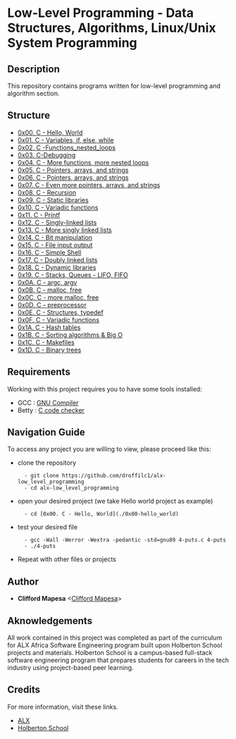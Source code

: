 # Low-Level Programming - Data Structures, Algorithms, Linux/Unix System Programming

## Description

This repository contains programs written for low-level programming and
algorithm section.

## Structure

- [0x00. C - Hello, World](./0x00-hello_world)
- [0x01. C - Variables, if, else, while](./0x01-variables_if_else_while)
- [0x02. C -Functions_nested_loops](./0x02-functions_nested_loops)
- [0x03. C-Debugging](./0x03-debugging)
- [0x04. C - More functions, more nested loops](./0x04-more_functions_nested_loops)
- [0x05. C - Pointers, arrays, and strings](./0x05-pointers_arrays_strings)
- [0x06. C - Pointers, arrays, and strings](./0x06-pointers_arrays_strings)
- [0x07. C - Even more pointers, arrays, and strings](./0x07-pointers_arrays_strings)
- [0x08. C - Recursion](./0x08-recursion)
- [0x09. C - Static libraries](./0x09-static_libraries)
- [0x10. C - Variadic functions](./0x10-variadic_functions)
- [0x11. C - Printf](https://github.com/droffilc1/printf)
- [0x12. C - Singly-linked lists](./0x12-singly_linked_lists)
- [0x13. C - More singly linked lists](./0x13-more_singly_linked_lists)
- [0x14. C - Bit manipulation](./0x14-bit_manipulation)
- [0x15. C - File input output](./0x15-file_io)
- [0x16. C - Simple Shell](https://github.com/SherneVK/simple_shell)
- [0x17. C - Doubly linked lists](./0x17-doubly_linked_lists)
- [0x18. C - Dynamic libraries](./0x18-dynamic_libraries)
- [0x19. C - Stacks, Queues - LIFO, FIFO](https://github.com/droffilc1/monty)
- [0x0A. C - argc, argv](./0x0A-argc_argv)
- [0x0B. C - malloc, free](./0x0B-malloc_free)
- [0x0C. C - more malloc, free](./0x0C-more_malloc_free)
- [0x0D. C - preprocessor](./0x0D-preprocessor)
- [0x0E. C - Structures, typedef](./0x0E-structures_typedef)
- [0x0F. C - Variadic functions](./0x10-variadic_functions)
- [0x1A. C - Hash tables](./0x1A-hash_tables)
- [0x1B. C - Sorting algorithms & Big O](https://github.com/WAKIOM/sorting_algorithms)
- [0x1C. C - Makefiles](./0x1C-makefiles)
- [0x1D. C - Binary trees](https://github.com/droffilc1/binary_trees)

## Requirements

Working with this project requires you to have some tools installed:

- GCC : [GNU Compiler](https://gcc.gnu.org/)
- Betty : [C code checker](https://github.com/holbertonschool/Betty.git)

## Navigation Guide

To access any project you are willing to view, please proceed like this:

- clone the repository

        - git clone https://github.com/droffilc1/alx-low_level_programming
        - cd alx-low_level_programming

- open your desired project (we take Hello world project as example)

        - cd [0x00. C - Hello, World](./0x00-hello_world)

- test your desired file

        - gcc -Wall -Werror -Wextra -pedantic -std=gnu89 4-puts.c 4-puts
        - ./4-puts

- Repeat with other files or projects

## Author

- **Clifford Mapesa** <[Clifford Mapesa](https://github.com/droffilc1)>

## Aknowledgements

All work contained in this project was completed as part of the curriculum for ALX Africa Software Engineering program built upon Holberton School projects and materials. Holberton School is a campus-based full-stack software engineering program that prepares students for careers in the tech industry using project-based peer learning.

## Credits

For more information, visit these links.

- [ALX](https://www.alxafrica.com/)
- [Holberton School](https://www.holbertonschool.com/)
